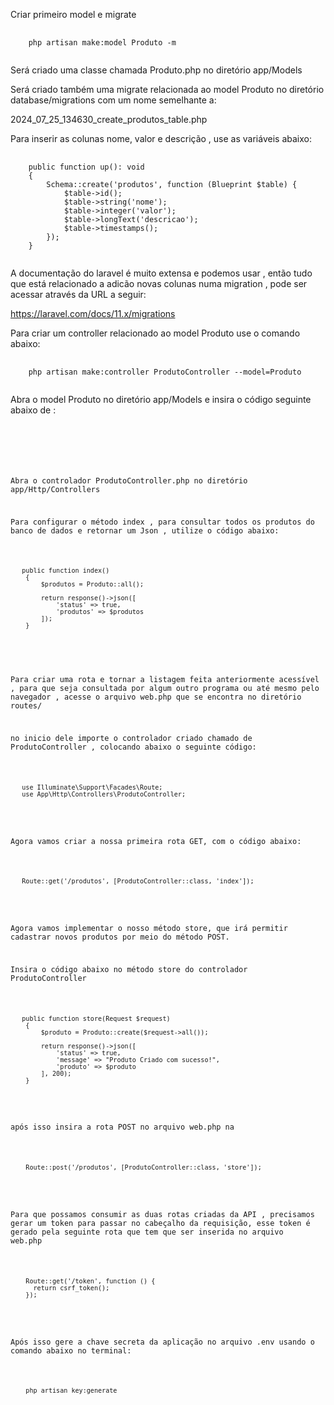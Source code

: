 Criar primeiro model e migrate

<pre class="language-php">
  <code class="language-php">
    php artisan make:model Produto -m
  </code>
</pre>

Será criado uma classe chamada Produto.php no diretório app/Models

Será criado também uma migrate relacionada ao model Produto no diretório database/migrations com um nome semelhante a:

2024_07_25_134630_create_produtos_table.php

Para inserir as colunas nome, valor e descrição , use as variáveis abaixo:

<pre class="language-php">
  <code class="language-php">
    public function up(): void
    {
        Schema::create('produtos', function (Blueprint $table) {
            $table->id();
            $table->string('nome');
            $table->integer('valor');
            $table->longText('descricao');
            $table->timestamps();
        });
    }
  </code>
</pre>

A documentação do laravel é muito extensa e podemos usar , então tudo que está relacionado a adicão novas colunas numa migration , pode ser acessar através da URL a seguir:

https://laravel.com/docs/11.x/migrations


Para criar um controller relacionado ao model Produto use o comando abaixo:

<pre class="language-php">
  <code class="language-php">
    php artisan make:controller ProdutoController --model=Produto
  </code>
</pre>


Abra o model Produto no diretório app/Models e insira o código seguinte abaixo de :

<pre class="language-php">
  <code class="language-php">
    <?php

namespace App\Models;

    use Illuminate\Database\Eloquent\Factories\HasFactory;
    use Illuminate\Database\Eloquent\Model;
    
    class Produto extends Model
    {
        use HasFactory;
    
        protected $fillable = ['nome', 'valor' , 'descricao'];
    }
  </code>
</pre>

Abra o controlador ProdutoController.php no diretório app/Http/Controllers 

Para configurar o método index , para consultar todos os produtos do banco de dados e retornar um Json , utilize o código abaixo:

<pre class="language-php">
  <code class="language-php">
   public function index()
    {
        $produtos = Produto::all();

        return response()->json([
            'status' => true,
            'produtos' => $produtos
        ]);
    }
    
  </code>
</pre>


Para criar uma rota e tornar a listagem feita anteriormente acessível , para que seja consultada por algum outro programa ou até mesmo pelo navegador , acesse o arquivo web.php que se encontra no diretório routes/

no inicio dele importe o controlador criado chamado de ProdutoController , colocando abaixo o seguinte código: 

<pre class="language-php">
  <code class="language-php">
   use Illuminate\Support\Facades\Route;
   use App\Http\Controllers\ProdutoController;
  </code>
</pre>



Agora vamos criar a nossa primeira rota GET, com o código abaixo:

<pre class="language-php">
  <code class="language-php">
   Route::get('/produtos', [ProdutoController::class, 'index']);
  </code>
</pre>



Agora vamos implementar o nosso método store, que irá permitir cadastrar novos produtos por meio do método POST.

Insira o código abaixo no método store do controlador ProdutoController

<pre class="language-php">
  <code class="language-php">
   public function store(Request $request)
    {
        $produto = Produto::create($request->all());

        return response()->json([
            'status' => true,
            'message' => "Produto Criado com sucesso!",
            'produto' => $produto
        ], 200);
    }
  </code>
</pre>


após isso insira a rota POST no arquivo web.php na 

<pre class="language-php">
  <code class="language-php">
    Route::post('/produtos', [ProdutoController::class, 'store']);
  </code>
</pre>


Para que possamos consumir as duas rotas criadas da API , precisamos gerar um token para passar no cabeçalho da requisição, esse token é gerado pela seguinte rota que tem que ser inserida no arquivo web.php

<pre class="language-php">
  <code class="language-php">
    Route::get('/token', function () {
      return csrf_token(); 
    });
  </code>
</pre>




Após isso gere a chave secreta da aplicação no arquivo .env usando o comando abaixo no terminal:

<pre class="language-php">
  <code class="language-php">
    php artisan key:generate
  </code>
</pre>
